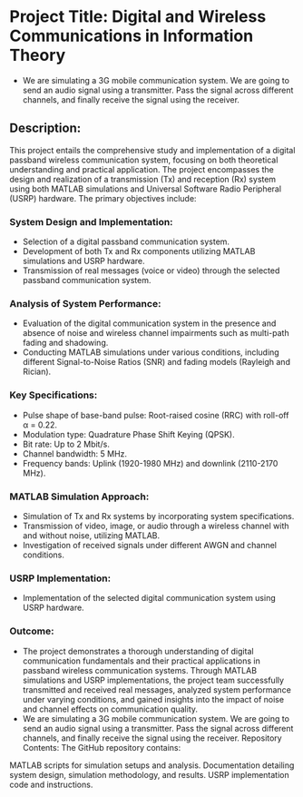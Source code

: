 # Project Title: Digital and Wireless Communications in Information Theory
* We are simulating a 3G mobile communication system. We are going to send an audio signal using a transmitter. Pass the signal across different channels, and finally receive the signal using the receiver. 
## Description:

This project entails the comprehensive study and implementation of a digital passband wireless communication system, focusing on both theoretical understanding and practical application. The project encompasses the design and realization of a transmission (Tx) and reception (Rx) system using both MATLAB simulations and Universal Software Radio Peripheral (USRP) hardware. The primary objectives include:

### System Design and Implementation:
* Selection of a digital passband communication system.
* Development of both Tx and Rx components utilizing MATLAB simulations and USRP hardware.
* Transmission of real messages (voice or video) through the selected passband communication system.
### Analysis of System Performance:
* Evaluation of the digital communication system in the presence and absence of noise and wireless channel impairments such as multi-path fading and shadowing.
* Conducting MATLAB simulations under various conditions, including different Signal-to-Noise Ratios (SNR) and fading models (Rayleigh and Rician).
### Key Specifications:
* Pulse shape of base-band pulse: Root-raised cosine (RRC) with roll-off α = 0.22.
* Modulation type: Quadrature Phase Shift Keying (QPSK).
* Bit rate: Up to 2 Mbit/s.
* Channel bandwidth: 5 MHz.
* Frequency bands: Uplink (1920-1980 MHz) and downlink (2110-2170 MHz).
### MATLAB Simulation Approach:
* Simulation of Tx and Rx systems by incorporating system specifications.
* Transmission of video, image, or audio through a wireless channel with and without noise, utilizing MATLAB.
* Investigation of received signals under different AWGN and channel conditions.
### USRP Implementation:
* Implementation of the selected digital communication system using USRP hardware.
### Outcome:
* The project demonstrates a thorough understanding of digital communication fundamentals and their practical applications in passband wireless communication systems. Through MATLAB simulations and USRP implementations, the project team successfully transmitted and received real messages, analyzed system performance under varying conditions, and gained insights into the impact of noise and channel effects on communication quality.
* We are simulating a 3G mobile communication system. We are going to send an audio signal using a transmitter. Pass the signal across different channels, and finally receive the signal using the receiver. 
Repository Contents:
The GitHub repository contains:

MATLAB scripts for simulation setups and analysis.
Documentation detailing system design, simulation methodology, and results.
USRP implementation code and instructions.
